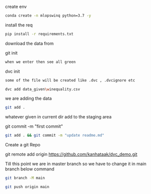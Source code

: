  create env
 ```bash
 conda create -n mlopswinq python=3.7 -y
 ```



install the req
```bash
pip install -r requirements.txt
```

download the data from

git init   
```bash
when we enter then see all green 
```

dvc init  
```bash
some of the file will be created like .dvc , .dvcignore etc
```
```bash
dvc add data_given\winequality.csv
```

we are adding the data


```bash
git add .
```
whatever given in current dir add to the staging area


git commit -m "first commit"

```bash
git add . && git commit -m "update readme.md"
```

Create a git Repo

git remote add origin https://github.com/kanhataak/dvc_demo.git

Till this point we are in master branch so we have to change it in main branch below command

```bash
git branch -M main
```

```bash
git push origin main
```